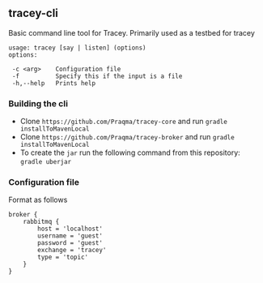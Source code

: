 ## tracey-cli

Basic command line tool for Tracey. Primarily used as a testbed for tracey

```
usage: tracey [say | listen] (options)
options:

 -c <arg>    Configuration file
 -f          Specify this if the input is a file
 -h,--help   Prints help
 ```
 
### Building the cli
 
 - Clone `https://github.com/Praqma/tracey-core` and run `gradle installToMavenLocal`
 - Clone `https://github.com/Praqma/tracey-broker` and run `gradle installToMavenLocal`
 - To create the `jar` run the following command from this repository: `gradle uberjar` 

### Configuration file

Format as follows

```
broker {
    rabbitmq {
        host = 'localhost'
		username = 'guest'
        password = 'guest'
        exchange = 'tracey'
        type = 'topic'        
    }
}
```

